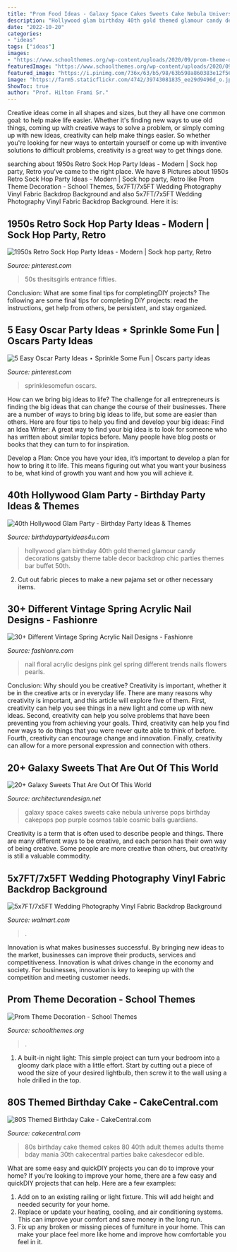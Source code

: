 ```yaml
---
title: "Prom Food Ideas - Galaxy Space Cakes Sweets Cake Nebula Universe Pops Birthday Cakepops Pop Purple Cosmos Table Cosmic Balls Guardians"
description: "Hollywood glam birthday 40th gold themed glamour candy decorations gatsby theme table decor backdrop chic parties themes bar buffet 50th"
date: "2022-10-20"
categories:
- "ideas"
tags: ["ideas"]
images:
- "https://www.schoolthemes.org/wp-content/uploads/2020/09/prom-theme-decoration.jpg"
featuredImage: "https://www.schoolthemes.org/wp-content/uploads/2020/09/prom-theme-decoration.jpg"
featured_image: "https://i.pinimg.com/736x/63/b5/98/63b598a860383e12f5647d5e887ccbe7.jpg"
image: "https://farm5.staticflickr.com/4742/39743081835_ee29d9496d_o.jpg"
ShowToc: true
author: "Prof. Hilton Frami Sr."
---
```



Creative ideas come in all shapes and sizes, but they all have one common goal: to help make life easier. Whether it's finding new ways to use old things, coming up with creative ways to solve a problem, or simply coming up with new ideas, creativity can help make things easier. So whether you're looking for new ways to entertain yourself or come up with inventive solutions to difficult problems, creativity is a great way to get things done.

	

		
searching about 1950s Retro Sock Hop Party Ideas - Modern | Sock hop party, Retro you've came to the right place. We have 8 Pictures about 1950s Retro Sock Hop Party Ideas - Modern | Sock hop party, Retro like Prom Theme Decoration - School Themes, 5x7FT/7x5FT Wedding Photography Vinyl Fabric Backdrop Background and also 5x7FT/7x5FT Wedding Photography Vinyl Fabric Backdrop Background. Here it is:
		
    
## 1950s Retro Sock Hop Party Ideas - Modern | Sock Hop Party, Retro

<img loading=lazy src="https://i.pinimg.com/736x/63/b5/98/63b598a860383e12f5647d5e887ccbe7.jpg" onerror="this.onerror=null;this.src='https://tse2.mm.bing.net/th?id=OIP.SsCawt2CrxoEBCsCE_JF8AHaLH&amp;pid=15.1';" alt="1950s Retro Sock Hop Party Ideas - Modern | Sock hop party, Retro">

_Source: pinterest.com_

>50s thesitsgirls entrance fifties. 

	

Conclusion: What are some final tips for completingDIY projects?
The following are some final tips for completing DIY projects: read the instructions, get help from others, be persistent, and stay organized.

    
## 5 Easy Oscar Party Ideas ⋆ Sprinkle Some Fun | Oscars Party Ideas

<img loading=lazy src="https://i.pinimg.com/originals/33/b3/e0/33b3e031a1a421989a53142c980a2c5d.jpg" onerror="this.onerror=null;this.src='https://tse2.mm.bing.net/th?id=OIP.nskmYucPmiz7ui5S4irC6wHaKi&amp;pid=15.1';" alt="5 Easy Oscar Party Ideas ⋆ Sprinkle Some Fun | Oscars party ideas">

_Source: pinterest.com_

>sprinklesomefun oscars. 

	

How can we bring big ideas to life?
The challenge for all entrepreneurs is finding the big ideas that can change the course of their businesses. There are a number of ways to bring big ideas to life, but some are easier than others. Here are four tips to help you find and develop your big ideas:
Find an Idea Writer: A great way to find your big idea is to look for someone who has written about similar topics before. Many people have blog posts or books that they can turn to for inspiration.

Develop a Plan: Once you have your idea, it’s important to develop a plan for how to bring it to life. This means figuring out what you want your business to be, what kind of growth you want and how you will achieve it.

    
## 40th Hollywood Glam Party - Birthday Party Ideas &amp; Themes

<img loading=lazy src="http://www.birthdaypartyideas4u.com/wp-content/uploads/2015/06/40th-Hollywood-Glam-Party-Ideas-and-backdrop.jpg" onerror="this.onerror=null;this.src='https://tse3.mm.bing.net/th?id=OIP.oomIuKkwwuEZRlNOAZOdoQHaLV&amp;pid=15.1';" alt="40th Hollywood Glam Party - Birthday Party Ideas &amp; Themes">

_Source: birthdaypartyideas4u.com_

>hollywood glam birthday 40th gold themed glamour candy decorations gatsby theme table decor backdrop chic parties themes bar buffet 50th. 

	

2. Cut out fabric pieces to make a new pajama set or other necessary items.

    
## 30+ Different Vintage Spring Acrylic Nail Designs - Fashionre

<img loading=lazy src="https://farm5.staticflickr.com/4742/39743081835_ee29d9496d_o.jpg" onerror="this.onerror=null;this.src='https://tse3.mm.bing.net/th?id=OIP.OZrPYNQLR77CnuQGdvqmQgHaHZ&amp;pid=15.1';" alt="30+ Different Vintage Spring Acrylic Nail Designs - Fashionre">

_Source: fashionre.com_

>nail floral acrylic designs pink gel spring different trends nails flowers pearls. 

	

Conclusion: Why should you be creative?
Creativity is important, whether it be in the creative arts or in everyday life. There are many reasons why creativity is important, and this article will explore five of them. First, creativity can help you see things in a new light and come up with new ideas. Second, creativity can help you solve problems that have been preventing you from achieving your goals. Third, creativity can help you find new ways to do things that you were never quite able to think of before. Fourth, creativity can encourage change and innovation. Finally, creativity can allow for a more personal expression and connection with others.

    
## 20+ Galaxy Sweets That Are Out Of This World

<img loading=lazy src="http://cdn.architecturendesign.net/wp-content/uploads/2016/05/AD-Galaxy-Cakes-Space-Sweets-Nebula-Cosmos-Universe-21.jpg" onerror="this.onerror=null;this.src='https://tse3.mm.bing.net/th?id=OIP.1-1kD3kbNSEJcGlT5vMVNAHaI4&amp;pid=15.1';" alt="20+ Galaxy Sweets That Are Out Of This World">

_Source: architecturendesign.net_

>galaxy space cakes sweets cake nebula universe pops birthday cakepops pop purple cosmos table cosmic balls guardians. 

	

Creativity is a term that is often used to describe people and things. There are many different ways to be creative, and each person has their own way of being creative. Some people are more creative than others, but creativity is still a valuable commodity.

    
## 5x7FT/7x5FT Wedding Photography Vinyl Fabric Backdrop Background

<img loading=lazy src="https://i5.walmartimages.com/asr/2b4c27ae-d93e-4a5c-9ac3-63d1cf562f22_1.987ac0fdb1b0d05357f77d7ac5527627.jpeg" onerror="this.onerror=null;this.src='https://tse1.mm.bing.net/th?id=OIP.1rJYqGkfp5TbXC2ypW0ETwHaHa&amp;pid=15.1';" alt="5x7FT/7x5FT Wedding Photography Vinyl Fabric Backdrop Background">

_Source: walmart.com_

>. 

	

Innovation is what makes businesses successful. By bringing new ideas to the market, businesses can improve their products, services and competitiveness. Innovation is what drives change in the economy and society. For businesses, innovation is key to keeping up with the competition and meeting customer needs.

    
## Prom Theme Decoration - School Themes

<img loading=lazy src="https://www.schoolthemes.org/wp-content/uploads/2020/09/prom-theme-decoration.jpg" onerror="this.onerror=null;this.src='https://tse3.mm.bing.net/th?id=OIP.7Idpc-UTtYo2HHMsMXCc2gHaE5&amp;pid=15.1';" alt="Prom Theme Decoration - School Themes">

_Source: schoolthemes.org_

>. 

	

1. A built-in night light: This simple project can turn your bedroom into a gloomy dark place with a little effort. Start by cutting out a piece of wood the size of your desired lightbulb, then screw it to the wall using a hole drilled in the top.

    
## 80S Themed Birthday Cake - CakeCentral.com

<img loading=lazy src="http://cdn001.cakecentral.com/gallery/2015/03/900_950186HLaw_80s-themed-birthday-cake.jpg" onerror="this.onerror=null;this.src='https://tse3.mm.bing.net/th?id=OIP.5KAqtCytwHY6mp9KcrU_PQHaKD&amp;pid=15.1';" alt="80S Themed Birthday Cake - CakeCentral.com">

_Source: cakecentral.com_

>80s birthday cake themed cakes 80 40th adult themes adults theme bday mania 30th cakecentral parties bake cakesdecor edible. 

	

What are some easy and quickDIY projects you can do to improve your home?
If you're looking to improve your home, there are a few easy and quickDIY projects that can help. Here are a few examples: 
1. Add on to an existing railing or light fixture. This will add height and needed security for your home.
2. Replace or update your heating, cooling, and air conditioning systems. This can improve your comfort and save money in the long run.
3. Fix up any broken or missing pieces of furniture in your home. This can make your place feel more like home and improve how comfortable you feel in it.

